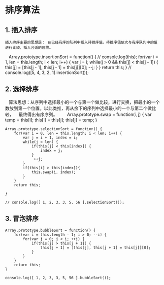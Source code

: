 # 排序算法

## 1. 插入排序

    插入排序主要的思想是： 在已经有序的队列中插入待排序值。待排序值依次与有序队列中的值进行比较，插入合适的位置。
    Array.prototype.insertionSort = function() {
      // console.log(this);
      for(var i = 1, len = this.length; i < len; i++) {
          var j = i;
          while(j > 0 && this[j] < this[j - 1]) {
              this[j] = [this[j - 1], this[j - 1] = this[j]][0];
              --j;
          }
      }
      return this;
    }
    // console.log([5, 4, 3, 2, 1].insertionSort());

## 2. 选择排序

    算法思想：从序列中选择最小的一个与第一个做比较，进行交换，把最小的一个数放到第一个位置。以此类推，再从余下的序列中选择最小的一个与第二个做比较，
    最终得出有序序列。
    
    Array.prototype.swap = function(i, j) {
        var temp = this[i];
        this[i] = this[j];
        this[j] = temp;
    }

    Array.prototype.selectionSort = function() {
        for(var i = 0, len = this.length; i < len; i++) {
            var j = i + 1, index = i;
            while(j < len) {
                if(this[j] < this[index]) {
                    index = j;
                }
                 ++j;
            }
            if(this[i] > this[index]){
                this.swap(i, index);
            }
        }
        return this;

    }

    // console.log([ 1, 2, 3, 3, 5, 56 ].selectionSort());

## 3. 冒泡排序
    Array.prototype.bubbleSort = function() {
        for(var i = this.length - 1; i > 0; --i) {
            for(var j = 0; j < i; ++j) {
                if(this[j] > this[j + 1]) {
                    this[j + 1] = [this[j], this[j + 1] = this[j]][0];
                }
            }
        }
        return this;
    }

    console.log([ 1, 2, 3, 3, 5, 56 ].bubbleSort());

